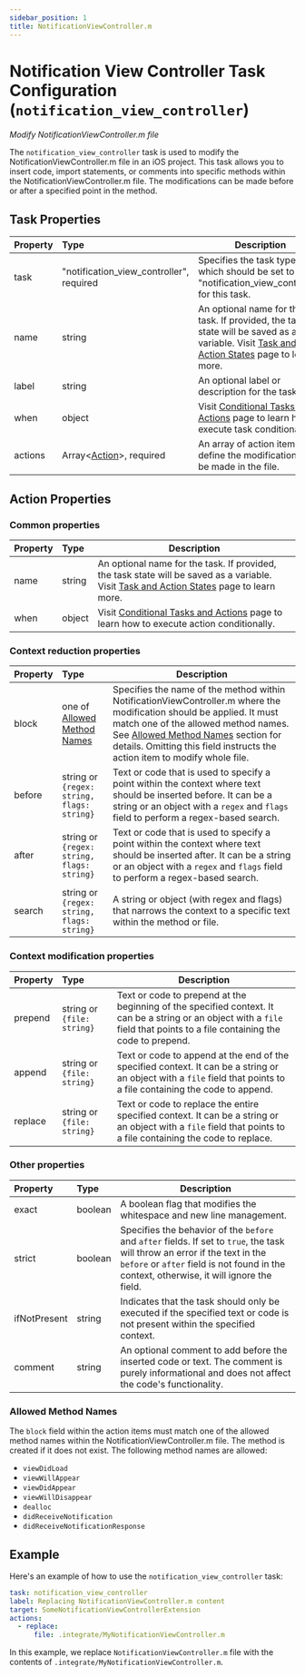 ```yaml
---
sidebar_position: 1
title: NotificationViewController.m
---
```

# Notification View Controller Task Configuration (`notification_view_controller`)
_Modify NotificationViewController.m file_

The `notification_view_controller` task is used to modify the NotificationViewController.m file in an iOS project. This task allows you to insert code, import statements, or comments into specific methods within the NotificationViewController.m file. The modifications can be made before or after a specified point in the method.

## Task Properties

| Property | Type                                            | Description                                                                                                                                              |
|:---------|:------------------------------------------------|----------------------------------------------------------------------------------------------------------------------------------------------------------|
| task     | "notification_view_controller", required                | Specifies the task type, which should be set to "notification_view_controller" for this task.                                                                    |
| name     | string                                          | An optional name for the task. If provided, the task state will be saved as a variable. Visit [Task and Action States](../../states) page to learn more. |
| label    | string                                          | An optional label or description for the task.                                                                                                           |
| when     | object                                          | Visit [Conditional Tasks and Actions](../../when) page to learn how to execute task conditionally.                                                       |
| actions  | Array\<[Action](#action-properties)\>, required | An array of action items that define the modifications to be made in the file.                                                                           |

## Action Properties

### Common properties

| Property   | Type                                       | Description                                                                                                                                              |
|:-----------|:-------------------------------------------|----------------------------------------------------------------------------------------------------------------------------------------------------------|
| name       | string                                     | An optional name for the task. If provided, the task state will be saved as a variable. Visit [Task and Action States](../../states) page to learn more. |
| when       | object                                     | Visit [Conditional Tasks and Actions](../../when)  page to learn how to execute action conditionally.                                                    |

### Context reduction properties

| Property | Type                                                 | Description                                                                                                                                                                                                                                                                                       |
|:---------|:-----------------------------------------------------|---------------------------------------------------------------------------------------------------------------------------------------------------------------------------------------------------------------------------------------------------------------------------------------------------|
| block    | one of [Allowed Method Names](#allowed-method-names) | Specifies the name of the method within NotificationViewController.m where the modification should be applied. It must match one of the allowed method names. See [Allowed Method Names](#allowed-method-names) section for details. Omitting this field instructs the action item to modify whole file. |
| before   | string or `{regex: string, flags: string}`           | Text or code that is used to specify a point within the context where text should be inserted before. It can be a string or an object with a `regex` and `flags` field to perform a regex-based search.                                                                                           |
| after    | string or `{regex: string, flags: string}`           | Text or code that is used to specify a point within the context where text should be inserted after. It can be a string or an object with a `regex` and `flags` field to perform a regex-based search.                                                                                            |
| search   | string or `{regex: string, flags: string}`           | A string or object (with regex and flags) that narrows the context to a specific text within the method or file.                                                                                                                                                                                  |

### Context modification properties

| Property  | Type                       | Description                                                                                                                                                                  |
|:----------|:---------------------------|------------------------------------------------------------------------------------------------------------------------------------------------------------------------------|
| prepend   | string or `{file: string}` | Text or code to prepend at the beginning of the specified context. It can be a string or an object with a `file` field that points to a file containing the code to prepend. |
| append    | string or `{file: string}` | Text or code to append at the end of the specified context. It can be a string or an object with a `file` field that points to a file containing the code to append.         |
| replace   | string or `{file: string}` | Text or code to replace the entire specified context. It can be a string or an object with a `file` field that points to a file containing the code to replace.              |

### Other properties

| Property       | Type    | Description                                                                                                                                                                                                                                   |
|:---------------|:--------|-----------------------------------------------------------------------------------------------------------------------------------------------------------------------------------------------------------------------------------------------|
| exact          | boolean | A boolean flag that modifies the whitespace and new line management.                                                                                                                                                                          |
| strict         | boolean | Specifies the behavior of the `before` and `after` fields. If set to `true`, the task will throw an error if the text in the `before` or `after` field is not found in the context, otherwise, it will ignore the field.                      |
| ifNotPresent   | string  | Indicates that the task should only be executed if the specified text or code is not present within the specified context.                                                                                                                    |
| comment        | string  | An optional comment to add before the inserted code or text. The comment is purely informational and does not affect the code's functionality.                                                                                                |

### Allowed Method Names

The `block` field within the action items must match one of the allowed method names within the NotificationViewController.m file. The method is created if it does not exist. The following method names are allowed:

-   `viewDidLoad`
-   `viewWillAppear`
-   `viewDidAppear`
-   `viewWillDisappear`
-   `dealloc`
-   `didReceiveNotification`
-   `didReceiveNotificationResponse`

## Example

Here's an example of how to use the `notification_view_controller` task:

```yaml
task: notification_view_controller
label: Replacing NotificationViewController.m content
target: SomeNotificationViewControllerExtension
actions:
  - replace:
      file: .integrate/MyNotificationViewController.m
```

In this example, we replace `NotificationViewController.m` file with the contents of `.integrate/MyNotificationViewController.m`.
